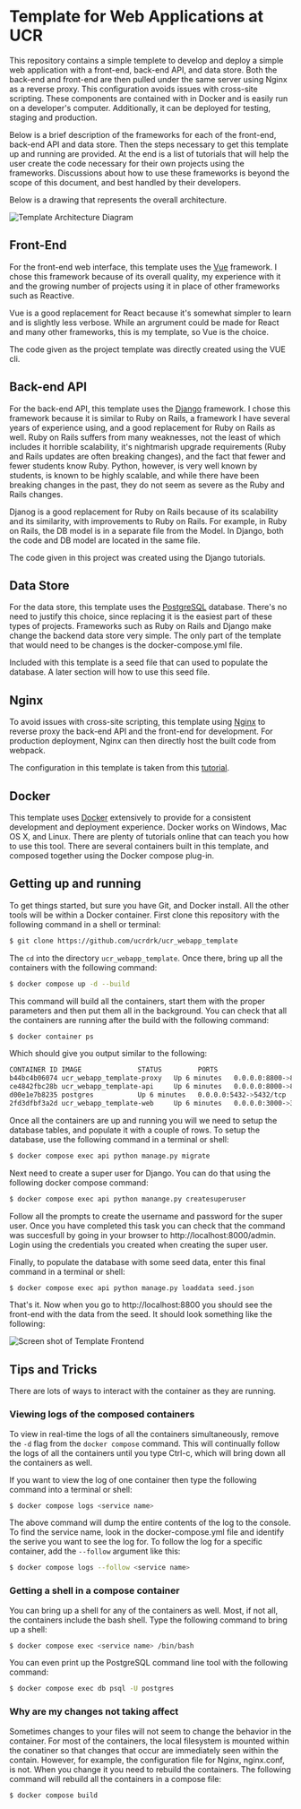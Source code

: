 # Template for Web Applications at UCR

This repository contains a simple templete to develop and deploy a simple web application with a front-end,
back-end API, and data store. Both the back-end and front-end are then pulled under the same server using
Nginx as a reverse proxy. This configuration avoids issues with cross-site scripting. These components are 
contained with in Docker and is easily run on a developer's computer. Additionally, it can be deployed for 
testing, staging and production.

Below is a brief description of the frameworks for each of the front-end, back-end API and data store. Then 
the steps necessary to get this template up and running are provided. At the end is a list of tutorials that
will help the user create the code necessary for their own projects using the frameworks. Discussions about
how to use these frameworks is beyond the scope of this document, and best handled by their developers.

Below is a drawing that represents the overall architecture.

![Template Architecture Diagram](/assets/architecture.png)

## Front-End

For the front-end web interface, this template uses the [Vue](https://vuejs.org/) framework. I chose this 
framework because of its overall quality, my experience with it and the growing number of projects using it
in place of other frameworks such as Reactive. 

Vue is a good replacement for React because it's somewhat simpler to learn and is slightly less verbose. 
While an argrument could be made for React and many other frameworks, this is my template, so Vue is the
choice.

The code given as the project template was directly created using the VUE cli.

## Back-end API

For the back-end API, this template uses the [Django](https://www.djangoproject.com/) framework. I chose this 
framework because it is similar  to Ruby on Rails, a framework I have several years of experience using, and a 
good replacement for Ruby on Rails as well. Ruby on Rails suffers from many weaknesses, not the least of which 
includes it horrible scalability, it's nightmarish upgrade requirements (Ruby and Rails updates are often 
breaking changes), and the fact that fewer and fewer students know Ruby. Python, however, is very well known 
by students, is known to be highly scalable, and while there have been breaking changes in the past, they do 
not seem as severe as the Ruby and Rails changes.

Djanog is a good replacement for Ruby on Rails because of its scalability and its similarity, with improvements
to Ruby on Rails. For example, in Ruby on Rails, the DB model is in a separate file from the Model. In Django, 
both the code and DB model are located in the same file.

The code given in this project was created using the Django tutorials.

## Data Store

For the data store, this template uses the [PostgreSQL](https://www.postgresql.org/) database. There's no need 
to justify this choice, since replacing it is the easiest part of these types of projects. Frameworks such as 
Ruby on Rails and Django make change the backend data store very simple. The only part of the template that 
would need to be changes is the docker-compose.yml file.

Included with this template is a seed file that can used to populate the database. A later section will 
how to use this seed file.

## Nginx

To avoid issues with cross-site scripting, this template using [Nginx](https://www.nginx.com/) to reverse proxy 
the back-end API and the front-end for development. For production deployment, Nginx can then directly host
the built code from webpack.

The configuration in this template is taken from this [tutorial](https://blog.logrocket.com/how-to-run-a-node-js-server-with-nginx/).

## Docker

This template uses [Docker](https://www.docker.com/) extensively to provide for a consistent development and 
deployment experience. Docker works on Windows, Mac OS X, and Linux. There are plenty of tutorials online that
can teach you how to use this tool. There are several containers built in this template, and composed together 
using the Docker compose plug-in.

## Getting up and running

To get things started, but sure you have Git, and Docker install. All the other tools will be within a Docker 
container. First clone this repository with the following command in a shell or terminal:

```sh
$ git clone https://github.com/ucrdrk/ucr_webapp_template
```

The `cd` into the directory `ucr_webapp_template`.  Once there, bring up all the 
containers with the following command:

```sh
$ docker compose up -d --build
```

This command will build all the containers, start them with the proper parameters
and then put them all in the background. You can check that all the containers are 
running after the build with the following command:

```sh
$ docker container ps
```

Which should give you output similar to the following:

```sh
CONTAINER ID IMAGE              STATUS         PORTS                   NAMES
b44bc4b06074 ucr_webapp_template-proxy   Up 6 minutes   0.0.0.0:8800->80/tcp    ucr_webapp_template-proxy-1
ce4842fbc28b ucr_webapp_template-api     Up 6 minutes   0.0.0.0:8000->8000/tcp  ucr_webapp_template-api-1
d00e1e7b8235 postgres           Up 6 minutes   0.0.0.0:5432->5432/tcp  ucr_webapp_template-db-1
2fd3dfbf3a2d ucr_webapp_template-web     Up 6 minutes   0.0.0.0:3000->3000/tcp  ucr_webapp_template-web-1
```

Once all the containers are up and running you will we need to setup the database tables, and populate 
it with a couple of rows. To setup the database, use the following command in a terminal or shell:

```sh
$ docker compose exec api python manage.py migrate
```

Next need to create a super user for Django. You can do that using the following docker compose command:
```sh
$ docker compose exec api python manange.py createsuperuser
```

Follow all the prompts to create the username and password for the super user. Once 
you have completed this task you can check that the command was succesfull by going 
in your browser to http://localhost:8000/admin. Login using the credentials you created 
when creating the super user.

Finally, to populate the database with some seed data, enter this final command in a 
terminal or shell:

```sh
$ docker compose exec api python manage.py loaddata seed.json
```

That's it. Now when you go to http://localhost:8800 you should see the front-end with 
the data from the seed. It should look something like the following:

![Screen shot of Template Frontend](/assets/frontend_screenshot.png)

## Tips and Tricks

There are lots of ways to interact with the container as they are running. 

### Viewing logs of the composed containers

To view in real-time the logs of all the containers simultaneously, remove the `-d` flag
from the `docker compose` command. This will continually follow the logs of all the 
containers until you type Ctrl-c, which will bring down all the containers as well.

If you want to view the log of one container then type the following command into a 
terminal or shell:

```sh
$ docker compose logs <service name>
```

The above command will dump the entire contents of the log to the console. To find the service 
name, look in the docker-compose.yml file and identify the serive you want to see the log for.
 To follow the log for a specific container, add the `--follow` argument like this:

```sh
$ docker compose logs --follow <service name>
```

### Getting a shell in a compose container

You can bring up a shell for any of the containers as well. Most, if not all, the 
containers include the bash shell. Type the following command to bring up a shell:

```sh
$ docker compose exec <service name> /bin/bash
```

You can even print up the PostgreSQL command line tool with the following command:

```sh
$ docker compose exec db psql -U postgres
```

### Why are my changes not taking affect

Sometimes changes to your files will not seem to change the behavior in the container.
For most of the containers, the local filesystem is mounted within the conatiner so that
changes that occur are immediately seen within the contain. However, for example, the
configuration file for Nginx, nginx.conf, is not. When you change it you need to rebuild
the containers. The following command will rebuild all the containers in a compose file:

```sh
$ docker compose build
```
